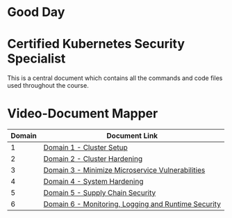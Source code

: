# Good Day
# Certified Kubernetes Security Specialist


This is a central document which contains all the commands and code files used throughout the course.

# Video-Document Mapper

| Domain | Document Link |
| ------ | ------ |
| 1 | [Domain 1 - Cluster Setup][PlDa] |
| 2 | [Domain 2 - Cluster Hardening][PlDb] |
| 3 | [Domain 3 - Minimize Microservice Vulnerabilities][PlDc]
| 4 | [Domain 4 - System Hardening][PlDe] |
| 5 | [Domain 5 - Supply Chain Security][PlDf] |
| 6 | [Domain 6 - Monitoring, Logging and Runtime Security][PlDg] |




   [PlDa]: <https://github.com/gurubamal/success_taste/tree/main/certified-kubernetes-security-specialist/domain-1-cluster-setup>
   [PlDb]: <https://github.com/gurubamal/success_taste/tree/main/certified-kubernetes-security-specialist/domain-2-cluster-hardening>
   [PlDc]: <https://github.com/gurubamal/success_taste/tree/main/certified-kubernetes-security-specialist/domain-3-minimize-microservice-vulnerability>
   [PlDe]: <https://github.com/gurubamal/success_taste/tree/main/certified-kubernetes-security-specialist/domain-4-system-hardening>
   [PlDf]: <https://github.com/gurubamal/success_taste/tree/main/certified-kubernetes-security-specialist/domain-5-supply-chain-security>
   [PlDg]: <https://github.com/gurubamal/success_taste/tree/main/certified-kubernetes-security-specialist/domain-6-monitor-log-runtimesec>
